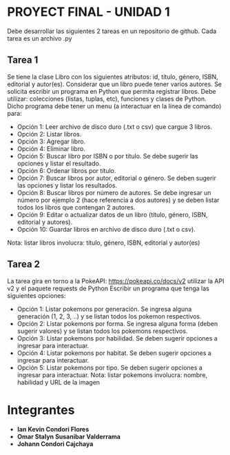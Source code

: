 # PROYECT FINAL - UNIDAD 1

Debe desarrollar las siguientes 2 tareas en un repositorio de github. Cada tarea es un archivo .py

## Tarea 1
Se tiene la clase Libro con los siguientes atributos: id, título, género, ISBN, editorial y autor(es). Considerar que un libro puede tener varios autores.
Se solicita escribir un programa en Python que permita registrar libros. Debe utilizar: colecciones (listas, tuplas, etc), funciones y clases de Python.
Dicho programa debe tener un menu (a interactuar en la línea de comando) para:

* Opción 1: Leer archivo de disco duro (.txt o csv) que cargue 3 libros.
* Opción 2: Listar libros.
* Opción 3: Agregar libro.
* Opción 4: Eliminar libro.
* Opción 5: Buscar libro por ISBN o por título. Se debe sugerir las opciones y listar el resultado.
* Opción 6: Ordenar libros por título.
* Opción 7: Buscar libros por autor, editorial o género. Se deben sugerir las opciones y listar los resultados.
* Opción 8: Buscar libros por número de autores. Se debe ingresar un número por ejemplo 2 (hace referencia a dos autores) y se deben listar todos los libros que contengan 2 autores.
* Opción 9: Editar o actualizar datos de un libro (título, género, ISBN, editorial y autores).
* Opción 10: Guardar libros en archivo de disco duro (.txt o csv).

Nota: listar libros involucra: título, género, ISBN, editorial y autor(es)

## Tarea 2
La tarea gira en torno a la PokeAPI: https://pokeapi.co/docs/v2 utilizar la API v2 y el paquete requests de Python
Escribir un programa que tenga las siguientes opciones:

* Opción 1: Listar pokemons por generación. Se ingresa alguna generación (1, 2, 3, ..) y se listan todos los pokemon respectivos.
* Opción 2: Listar pokemons por forma. Se ingresa alguna forma (deben sugerir valores) y se listan todos los pokemons respectivos.
* Opción 3: Listar pokemons por habilidad. Se deben sugerir opciones a ingresar para interactuar.
* Opción 4: Listar pokemons por habitat. Se deben sugerir opciones a ingresar para interactuar.
* Opción 5: Listar pokemons por tipo. Se deben sugerir opciones a ingresar para interactuar.
Nota: listar pokemons involucra: nombre, habilidad y URL de la imagen

# Integrantes
* **Ian Kevin Condori Flores**
* **Omar Stalyn Susanibar Valderrama**
* **Johann Condori Cajchaya**
